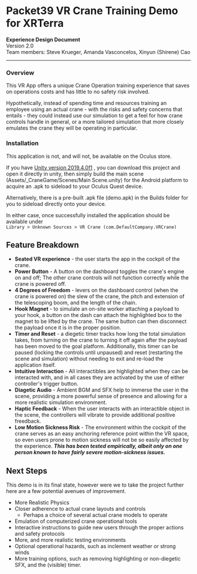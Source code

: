 
# Packet39 VR Crane Training Demo for XRTerra
**Experience Design Document**  
Version 2.0  
Team members: Steve Krueger, Amanda Vasconcelos, Xinyun (Shirene) Cao

___

### Overview
This VR App offers a unique Crane Operation training experience that saves on operations costs and has little to no safety risk involved.

Hypothetically, instead of spending time and resources training an employee using an actual crane - with the risks and 
safety concerns that entails - they could instead use our simulation to get a feel for how crane controls handle in general,
or a more tailored simulation that more closely emulates the crane they will be operating in particular.

### Installation

This application is not, and will not, be available on the Oculus store.

If you have [Unity version 2019.4.0f1](https://unity3d.com/unity/qa/lts-releases) , you can download this project and 
open it directly in unity, then simply build the main scene (Assets/_CraneGame/Scenes/Main Scene.unity) for the Android 
platform to acquire an .apk to sideload to your Oculus Quest device.

Alternatively, there is a pre-built .apk file (demo.apk) in the Builds folder for you to sideload directly onto your device.

In either case, once successfully installed the application should be available under  
`Library > Unknown Sources > VR Crane (com.DefaultCompany.VRCrane)`

## Feature Breakdown

- **Seated VR experience** - the user starts the app in the cockpit of the crane.
- **Power Button** - A button on the dashboard toggles the crane's engine on and off; The other crane controls will not 
function correctly while the crane is powered off.
- **4 Degrees of Freedom** - levers on the dashboard control (when the crane is powered on) the slew of the crane, the pitch
and extension of the telescoping boom, and the length of the chain.
- **Hook Magnet** - to simulate an on-site worker attaching a payload to your hook, a button on the dash can attach the highlighted
box to the magnet to be lifted by the crane. The same button can then disconnect the payload once it is in the proper position.
- **Timer and Reset** - a diegetic timer tracks how long the total simulation takes, from turning on the crane
to turning it off again after the payload has been moved to the goal platform. Additionally, this timer can be paused 
(locking the controls until unpaused) and reset (restarting the scene and simulation) without needing to exit and re-load 
the application itself.
- **Intuitive Interaction** - All interactibles are highlighted when they can be interacted with, and in all cases they
are activated by the use of either controller's trigger button.
- **Diagetic Audio** - Ambient BGM and SFX help to immerse the user in the scene, providing a more powerful sense of presence
and allowing for a more realistic simulation environment.
- **Haptic Feedback** - When the user interacts with an interactible object in the scene, the controllers will vibrate to
provide additional positive freedback.
- **Low Motion Sickness Risk** - The environment within the cockpit of the crane serves as an easy anchoring reference point
within the VR space, so even users prone to motion sickness will not be so easily affected by the experience. ***This 
has been tested empirically, albeit only on one person known to have fairly severe motion-sickness issues.***

## Next Steps
This demo is in its final state, however were we to take the project further here are a few potential avenues of improvement.

- More Realistic Physics
- Closer adherence to actual crane layouts and controls
  - Perhaps a choice of several actual crane models to operate
- Emulation of computerized crane operational tools
- Interactive instructions to guide new users through the proper actions and safety protocols
- More, and more realistic testing environments
- Optional operational hazards, such as inclement weather or strong winds
- More training options, such as removing highlighting or non-diegetic SFX, and the (visible) timer.
